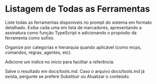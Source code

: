 # Listagem de Todas as Ferramentas

Liste todas as ferramentas disponíveis no prompt do sistema em formato detalhado. Exiba cada uma em lista de marcadores, apresentando a assinatura como função TypeScript e adicionando o propósito da ferramenta como sufixo.

Organize por categorias e hierarquia quando aplicável (como mcps, comandos, regras, agentes, etc).

Adicione um índice no início para facilitar a referência.

Salve o resultado em docs/tools.md. Caso o arquivo docs/tools.md já exista, pergunte se prefere Substituir ou Atualizar o conteúdo.

